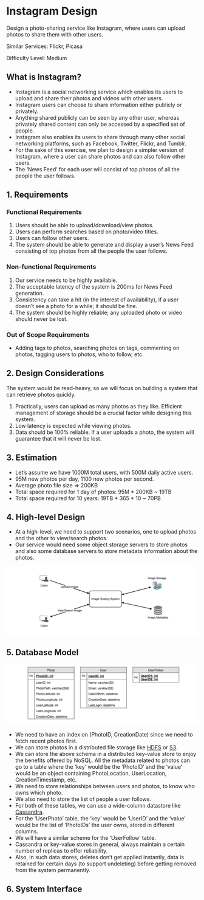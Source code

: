 # Instagram Design

Design a photo-sharing service like Instagram, where users can upload photos to share them with other users.

Similar Services: Flickr, Picasa

Difficulty Level: Medium

## What is Instagram?

  * Instagram is a social networking service which enables its users to upload and share their photos and videos with other users.
  * Instagram users can choose to share information either publicly or privately.
  * Anything shared publicly can be seen by any other user, whereas privately shared content can only be accessed by a specified set of people.
  * Instagram also enables its users to share through many other social networking platforms, such as Facebook, Twitter, Flickr, and Tumblr.
  * For the sake of this exercise, we plan to design a simpler version of Instagram, where a user can share photos and can also follow other users.
  * The ‘News Feed’ for each user will consist of top photos of all the people the user follows.

## 1. Requirements

### Functional Requirements
 1. Users should be able to upload/download/view photos.
 2. Users can perform searches based on photo/video titles.
 3. Users can follow other users.
 4. The system should be able to generate and display a user’s News Feed consisting of top photos from all the people the user follows.

### Non-functional Requirements
 1. Our service needs to be highly available.
 2. The acceptable latency of the system is 200ms for News Feed generation.
 3. Consistency can take a hit (in the interest of availability), if a user doesn’t see a photo for a while; it should be fine.
 4. The system should be highly reliable; any uploaded photo or video should never be lost.

### Out of Scope Requirements
 * Adding tags to photos, searching photos on tags, commenting on photos, tagging users to photos, who to follow, etc.


## 2. Design Considerations

The system would be read-heavy, so we will focus on building a system that can retrieve photos quickly.

1. Practically, users can upload as many photos as they like. Efficient management of storage should be a crucial factor while designing this system.
2. Low latency is expected while viewing photos.
3. Data should be 100% reliable. If a user uploads a photo, the system will guarantee that it will never be lost.

## 3. Estimation

 * Let’s assume we have 1000M total users, with 500M daily active users.
 * 95M new photos per day, 1100 new photos per second.
 * Average photo file size => 200KB
 * Total space required for 1 day of photos: 95M * 200KB ~ 19TB
 * Total space required for 10 years: 19TB * 365 * 10 ~ 70PB

## 4. High-level Design

 * At a high-level, we need to support two scenarios, one to upload photos and the other to view/search photos.
 * Our service would need some object storage servers to store photos and also some database servers to store metadata information about the photos.

![](https://github.com/shamy1st/system-design-instagram/blob/main/instagram-hld.png)

## 5. Database Model

![](https://github.com/shamy1st/system-design-instagram/blob/main/instagram-database-model.png)

* We need to have an index on (PhotoID, CreationDate) since we need to fetch recent photos first.
* We can store photos in a distributed file storage like [HDFS](https://en.wikipedia.org/wiki/Apache_Hadoop) or [S3](https://en.wikipedia.org/wiki/Amazon_S3).
* We can store the above schema in a distributed key-value store to enjoy the benefits offered by NoSQL. All the metadata related to photos can go to a table where the ‘key’ would be the ‘PhotoID’ and the ‘value’ would be an object containing PhotoLocation, UserLocation, CreationTimestamp, etc.
* We need to store relationships between users and photos, to know who owns which photo.
* We also need to store the list of people a user follows.
* For both of these tables, we can use a wide-column datastore like [Cassandra](https://en.wikipedia.org/wiki/Apache_Cassandra).
* For the ‘UserPhoto’ table, the ‘key’ would be ‘UserID’ and the ‘value’ would be the list of ‘PhotoIDs’ the user owns, stored in different columns.
* We will have a similar scheme for the ‘UserFollow’ table.
* Cassandra or key-value stores in general, always maintain a certain number of replicas to offer reliability.
* Also, in such data stores, deletes don’t get applied instantly, data is retained for certain days (to support undeleting) before getting removed from the system permanently.

## 6. System Interface







